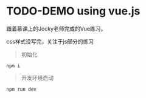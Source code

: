 # TODO-DEMO using vue.js

 跟着慕课上的Jocky老师完成的Vue练习。

 css样式没写完，关注于js部分的练习


> 初始化
```
npm i
```

> 开发环境启动
```
npm run dev
```